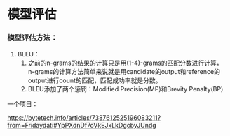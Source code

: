 # 模型评估

### 模型评估方法：

1. BLEU：
    1. 之前的n-grams的结果的计算只是用(1-4)-grams的匹配分数进行计算，n-grams的计算方法简单来说就是用candidate的output和reference的output进行count的匹配，匹配成功率就是分数。
    2. BLEU添加了两个惩罚：Modified Precision(MP)和Brevity Penalty(BP)

一个项目：

https://bytetech.info/articles/7387612525196083211?from=Fridaydati#YpPXdnDf7oVkEJxLkDgcbyJUndg